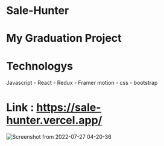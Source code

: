 # Sale-Hunter
# My Graduation Project
# Technologys <br/> 
Javascript - React - Redux - Framer motion - css - bootstrap 
# Link : https://sale-hunter.vercel.app/
![Screenshot from 2022-07-27 04-20-36](https://user-images.githubusercontent.com/61599746/181146489-89e8af32-29b7-48e0-b2fa-1299b50364cb.png)
